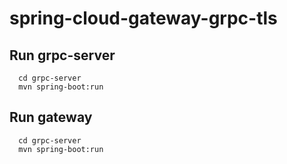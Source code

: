 # spring-cloud-gateway-grpc-tls

## Run grpc-server

```
  cd grpc-server
  mvn spring-boot:run
```

## Run gateway

```
  cd grpc-server
  mvn spring-boot:run
```
